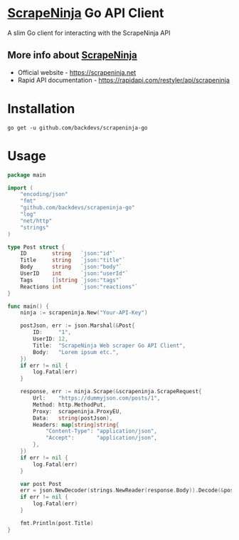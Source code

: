 # [ScrapeNinja](https://scrapeninja.net) Go API Client

A slim Go client for interacting with the ScrapeNinja API

## More info about [ScrapeNinja](https://scrapeninja.net)
* Official website - https://scrapeninja.net
* Rapid API documentation - https://rapidapi.com/restyler/api/scrapeninja

# Installation
```shell
go get -u github.com/backdevs/scrapeninja-go
```

# Usage

```go
package main

import (
	"encoding/json"
	"fmt"
	"github.com/backdevs/scrapeninja-go"
	"log"
	"net/http"
	"strings"
)

type Post struct {
	ID        string   `json:"id"`
	Title     string   `json:"title"`
	Body      string   `json:"body"`
	UserID    int      `json:"userId"`
	Tags      []string `json:"tags"`
	Reactions int      `json:"reactions"`
}

func main() {
	ninja := scrapeninja.New("Your-API-Key")

	postJson, err := json.Marshal(&Post{
		ID:     "1",
		UserID: 12,
		Title:  "ScrapeNinja Web scraper Go API Client",
		Body:   "Lorem ipsum etc.",
	})
	if err != nil {
		log.Fatal(err)
	}

	response, err := ninja.Scrape(&scrapeninja.ScrapeRequest{
		Url:    "https://dummyjson.com/posts/1",
		Method: http.MethodPut,
		Proxy:  scrapeninja.ProxyEU,
		Data:   string(postJson),
		Headers: map[string]string{
			"Content-Type": "application/json",
			"Accept":       "application/json",
		},
	})
	if err != nil {
		log.Fatal(err)
	}

	var post Post
	err = json.NewDecoder(strings.NewReader(response.Body)).Decode(&post)
	if err != nil {
		log.Fatal(err)
	}

	fmt.Println(post.Title)
}

```
